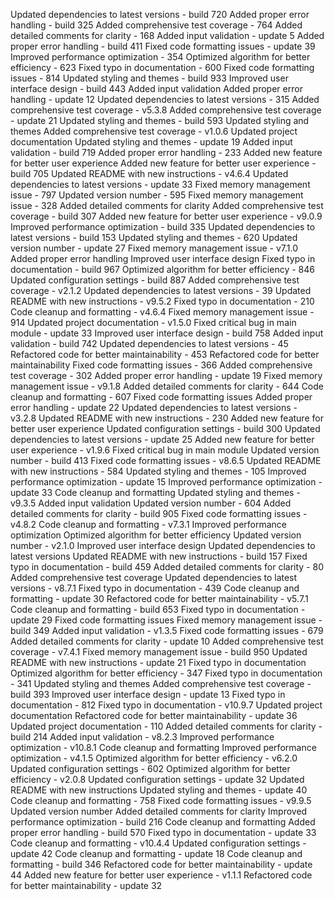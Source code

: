 
Updated dependencies to latest versions - build 720
Added proper error handling - build 325
Added comprehensive test coverage - 764
Added detailed comments for clarity - 168
Added input validation - update 5
Added proper error handling - build 411
Fixed code formatting issues - update 39
Improved performance optimization - 354
Optimized algorithm for better efficiency - 623
Fixed typo in documentation - 600
Fixed code formatting issues - 814
Updated styling and themes - build 933
Improved user interface design - build 443
Added input validation
Added proper error handling - update 12
Updated dependencies to latest versions - 315
Added comprehensive test coverage - v5.3.8
Added comprehensive test coverage - update 21
Updated styling and themes - build 593
Updated styling and themes
Added comprehensive test coverage - v1.0.6
Updated project documentation
Updated styling and themes - update 19
Added input validation - build 719
Added proper error handling - 233
Added new feature for better user experience
Added new feature for better user experience - build 705
Updated README with new instructions - v4.6.4
Updated dependencies to latest versions - update 33
Fixed memory management issue - 797
Updated version number - 595
Fixed memory management issue - 328
Added detailed comments for clarity
Added comprehensive test coverage - build 307
Added new feature for better user experience - v9.0.9
Improved performance optimization - build 335
Updated dependencies to latest versions - build 153
Updated styling and themes - 620
Updated version number - update 27
Fixed memory management issue - v7.1.0
Added proper error handling
Improved user interface design
Fixed typo in documentation - build 967
Optimized algorithm for better efficiency - 846
Updated configuration settings - build 887
Added comprehensive test coverage - v2.1.2
Updated dependencies to latest versions - 39
Updated README with new instructions - v9.5.2
Fixed typo in documentation - 210
Code cleanup and formatting - v4.6.4
Fixed memory management issue - 914
Updated project documentation - v1.5.0
Fixed critical bug in main module - update 33
Improved user interface design - build 758
Added input validation - build 742
Updated dependencies to latest versions - 45
Refactored code for better maintainability - 453
Refactored code for better maintainability
Fixed code formatting issues - 366
Added comprehensive test coverage - 302
Added proper error handling - update 19
Fixed memory management issue - v9.1.8
Added detailed comments for clarity - 644
Code cleanup and formatting - 607
Fixed code formatting issues
Added proper error handling - update 22
Updated dependencies to latest versions - v3.2.8
Updated README with new instructions - 230
Added new feature for better user experience
Updated configuration settings - build 300
Updated dependencies to latest versions - update 25
Added new feature for better user experience - v1.9.6
Fixed critical bug in main module
Updated version number - build 413
Fixed code formatting issues - v8.6.5
Updated README with new instructions - 584
Updated styling and themes - 105
Improved performance optimization - update 15
Improved performance optimization - update 33
Code cleanup and formatting
Updated styling and themes - v9.3.5
Added input validation
Updated version number - 604
Added detailed comments for clarity - build 905
Fixed code formatting issues - v4.8.2
Code cleanup and formatting - v7.3.1
Improved performance optimization
Optimized algorithm for better efficiency
Updated version number - v2.1.0
Improved user interface design
Updated dependencies to latest versions
Updated README with new instructions - build 157
Fixed typo in documentation - build 459
Added detailed comments for clarity - 80
Added comprehensive test coverage
Updated dependencies to latest versions - v8.7.1
Fixed typo in documentation - 439
Code cleanup and formatting - update 30
Refactored code for better maintainability - v5.7.1
Code cleanup and formatting - build 653
Fixed typo in documentation - update 29
Fixed code formatting issues
Fixed memory management issue - build 349
Added input validation - v1.3.5
Fixed code formatting issues - 679
Added detailed comments for clarity - update 10
Added comprehensive test coverage - v7.4.1
Fixed memory management issue - build 950
Updated README with new instructions - update 21
Fixed typo in documentation
Optimized algorithm for better efficiency - 347
Fixed typo in documentation - 341
Updated styling and themes
Added comprehensive test coverage - build 393
Improved user interface design - update 13
Fixed typo in documentation - 812
Fixed typo in documentation - v10.9.7
Updated project documentation
Refactored code for better maintainability - update 36
Updated project documentation - 110
Added detailed comments for clarity - build 214
Added input validation - v8.2.3
Improved performance optimization - v10.8.1
Code cleanup and formatting
Improved performance optimization - v4.1.5
Optimized algorithm for better efficiency - v6.2.0
Updated configuration settings - 602
Optimized algorithm for better efficiency - v2.0.8
Updated configuration settings - update 32
Updated README with new instructions
Updated styling and themes - update 40
Code cleanup and formatting - 758
Fixed code formatting issues - v9.9.5
Updated version number
Added detailed comments for clarity
Improved performance optimization - build 216
Code cleanup and formatting
Added proper error handling - build 570
Fixed typo in documentation - update 33
Code cleanup and formatting - v10.4.4
Updated configuration settings - update 42
Code cleanup and formatting - update 18
Code cleanup and formatting - build 346
Refactored code for better maintainability - update 44
Added new feature for better user experience - v1.1.1
Refactored code for better maintainability - update 32
